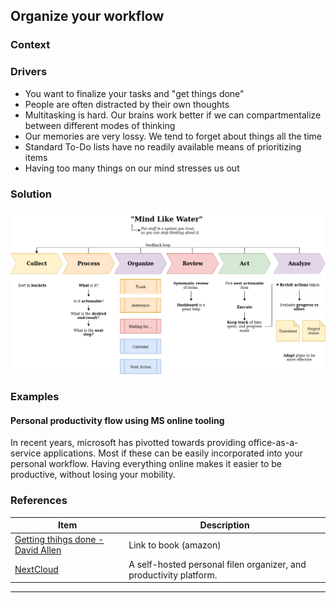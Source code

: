 ## Organize your workflow

### Context


### Drivers

* You want to finalize your tasks and "get things done"
* People are often distracted by their own thoughts
* Multitasking is hard. Our brains work better if we can compartmentalize between different modes of thinking
* Our memories are very lossy. We tend to forget about things all the time
* Standard To-Do lists have no readily available means of prioritizing items
* Having too many things on our mind stresses us out

### Solution

![./task-flow.png](./task_flow.png ':size=540')



### Examples

#### Personal productivity flow using MS online tooling 

In recent years, microsoft has pivotted towards providing office-as-a-service applications.
Most if these can be easily incorporated into your personal workflow. Having everything online makes it easier to be productive,
without losing your mobility.


### References

| Item                                                                                                                   | Description                                                        | 
|------------------------------------------------------------------------------------------------------------------------|--------------------------------------------------------------------|
| [Getting thihgs done - David Allen](https://www.amazon.com/Getting-Things-Done-Stress-Free-Productivity/dp/0143126563) | Link to book (amazon)                                              |
| [NextCloud](https://nextcloud.com/)                                                                                    | A self-hosted personal filen organizer, and productivity platform. | 

---


